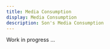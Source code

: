 ```yaml
---
title: Media Consumption
display: Media Consumption
description: Son's Media Consumption
---
```


Work in progress ...

<!-- One's life span is around 29,000 days, or 696,000 hours.
Media consumption is a rather large chunk of my life,
that more or less shapes the view I have today.
While we can't live every lifestyle we dream of or experience everything we desire,
media offers us a window into different stories and ways of life.

I wanted to list them out, for myself, for share, or just for the record.

<MediaConsumption />

<div class="op50 mt-10">These are ones I enjoyed, not exhaustive. And not necessarily recommendations.</div> -->

